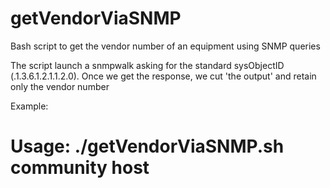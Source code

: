 # getVendorViaSNMP
Bash script to get the vendor number of an equipment using SNMP queries

The script launch a snmpwalk asking for the standard sysObjectID (.1.3.6.1.2.1.1.2.0). 
Once we get the response, we cut 'the output' and retain only the vendor number

Example: 


#  Usage: ./getVendorViaSNMP.sh community host



